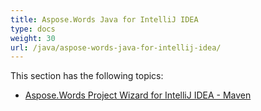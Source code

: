 ```yaml
---
title: Aspose.Words Java for IntelliJ IDEA
type: docs
weight: 30
url: /java/aspose-words-java-for-intellij-idea/
---
```


This section has the following topics:

- [Aspose.Words Project Wizard for IntelliJ IDEA - Maven](/words/java/aspose-words-project-wizard-for-intellij-idea-maven-html/)

